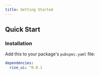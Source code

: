 ```yaml
---
title: Getting Started
---
```


## Quick Start

### Installation

Add this to your package's `pubspec.yaml` file:

```yaml
dependencies:
  rise_ui: ^0.0.1
```
